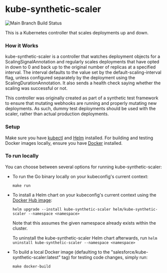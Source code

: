 # kube-synthetic-scaler

![Main Branch Build Status](https://github.com/salesforce/kube-synthetic-scaler/actions/workflows/docker-image.yaml/badge.svg)

This is a Kubernetes controller that scales deployments up and down.

### How it Works

kube-synthetic-scaler is a controller that watches deployment objects for a ScalingSignalAnnotation and regularly scales deployments that have opted in down to 0 and back up to the original number of replicas at a specified interval. The interval defaults to the value set by the default-scaling-interval flag, unless configured separately by the deployment using the ScalingDurationAnnotation. It also sends a health check saying whether the scaling was successful or not.

This controller was originally created as part of a synthetic test framework to ensure that mutating webhooks are running and properly mutating new deployments. As such, dummy test deployments should be used with the scaler, rather than actual production deployments.

### Setup

Make sure you have [kubectl](https://kubernetes.io/docs/tasks/tools/) and [Helm](https://helm.sh/docs/intro/install/) installed. For building and testing Docker images locally, ensure you have [Docker](https://docs.docker.com/get-docker/) installed.

### To run locally

You can choose between several options for running kube-synthetic-scaler:
- To run the Go binary locally on your kubeconfig's current context:
  ```
  make run
  ```
- To install a Helm chart on your kubeconfig's current context using the [Docker Hub image](https://hub.docker.com/r/salesforce/kube-synthetic-scaler):
  ```
  helm upgrade --install kube-synthetic-scaler helm/kube-synthetic-scaler --namespace <namespace>
  ```
  Note that this assumes the given namespace already exists within the cluster.
  
  To uninstall the kube-synthetic-scaler Helm chart afterwards, run `helm uninstall kube-synthetic-scaler --namespace <namespace>`
- To build a local Docker image (defaulting to the "salesforce/kube-synthetic-scaler:latest" tag) for testing code changes, simply run:
  ```
  make docker-build
  ```
